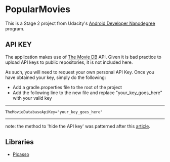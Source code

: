 # PopularMovies
This is a Stage 2 project from Udacity's [Android Developer Nanodegree](https://www.udacity.com/course/android-developer-nanodegree-by-google--nd801) program.

## API KEY

The application makes use of [The Movie DB](https://www.themoviedb.org/documentation/api) API.  Given it is bad practice to upload API keys to public repositories, it is not included here.

As such, you will need to request your own personal API Key. Once you have obtained your key, simply do the following:

 - Add a gradle.properties file to the root of the project
 - Add the following line to the new file and replace "your_key_goes_here" with your valid key
 
** **
    TheMovieDatabaseApiKey="your_key_goes_here"
** **

note:  the method to 'hide the API key' was patterned after this [article](https://www.learnhowtoprogram.com/android/web-service-backends-and-custom-fragments/managing-api-keys).

## Libraries

* [Picasso](https://square.github.io/picasso/)